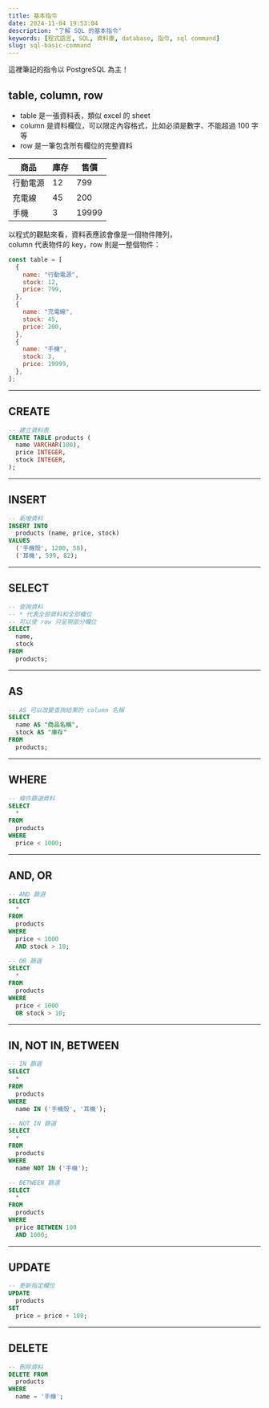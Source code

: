 ```yaml
---
title: 基本指令
date: 2024-11-04 19:53:04
description: "了解 SQL 的基本指令"
keywords: [程式語言, SQL, 資料庫, database, 指令, sql command]
slug: sql-basic-command
---
```


這裡筆記的指令以 PostgreSQL 為主！

## table, column, row

- table 是一張資料表，類似 excel 的 sheet
- column 是資料欄位，可以限定內容格式，比如必須是數字、不能超過 100 字等
- row 是一筆包含所有欄位的完整資料

| 商品     | 庫存 | 售價  |
| -------- | ---- | ----- |
| 行動電源 | 12   | 799   |
| 充電線   | 45   | 200   |
| 手機     | 3    | 19999 |

以程式的觀點來看，資料表應該會像是一個物件陣列，  
column 代表物件的 key，row 則是一整個物件：

```javascript
const table = [
  {
    name: "行動電源",
    stock: 12,
    price: 799,
  },
  {
    name: "充電線",
    stock: 45,
    price: 200,
  },
  {
    name: "手機",
    stock: 3,
    price: 19999,
  },
];
```

---

## CREATE

```sql
-- 建立資料表
CREATE TABLE products (
  name VARCHAR(100),
  price INTEGER,
  stock INTEGER,
);
```

---

## INSERT

```sql
-- 新增資料
INSERT INTO
  products (name, price, stock)
VALUES
  ('手機殼', 1200, 50),
  ('耳機', 599, 82);
```

---

## SELECT

```sql
-- 查詢資料
-- * 代表全部資料和全部欄位
-- 可以使 row 只呈現部分欄位
SELECT
  name,
  stock
FROM
  products;
```

---

## AS

```sql
-- AS 可以改變查詢結果的 column 名稱
SELECT
  name AS "商品名稱",
  stock AS "庫存"
FROM
  products;
```

---

## WHERE

```sql
-- 條件篩選資料
SELECT
  *
FROM
  products
WHERE
  price < 1000;
```

---

## AND, OR

```sql
-- AND 篩選
SELECT
  *
FROM
  products
WHERE
  price < 1000
  AND stock > 10;

-- OR 篩選
SELECT
  *
FROM
  products
WHERE
  price < 1000
  OR stock > 10;
```

---

## IN, NOT IN, BETWEEN

```sql
-- IN 篩選
SELECT
  *
FROM
  products
WHERE
  name IN ('手機殼', '耳機');

-- NOT IN 篩選
SELECT
  *
FROM
  products
WHERE
  name NOT IN ('手機');

-- BETWEEN 篩選
SELECT
  *
FROM
  products
WHERE
  price BETWEEN 100
  AND 1000;
```

---

## UPDATE

```sql
-- 更新指定欄位
UPDATE
  products
SET
  price = price + 100;
```

---

## DELETE

```sql
-- 刪除資料
DELETE FROM
  products
WHERE
  name = '手機';
```
